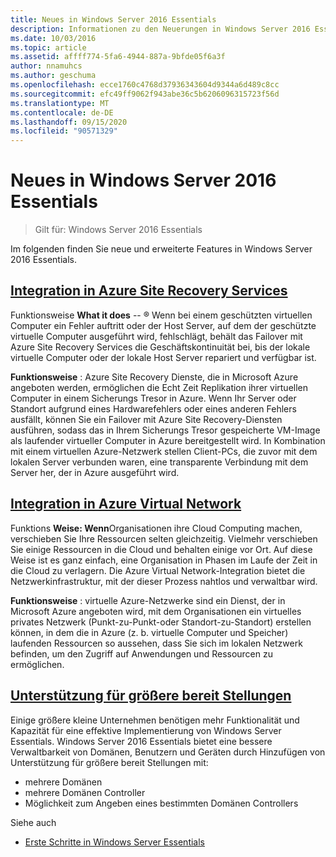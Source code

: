 ```yaml
---
title: Neues in Windows Server 2016 Essentials
description: Informationen zu den Neuerungen in Windows Server 2016 Essentials.
ms.date: 10/03/2016
ms.topic: article
ms.assetid: affff774-5fa6-4944-887a-9bfde05f6a3f
author: nnamuhcs
ms.author: geschuma
ms.openlocfilehash: ecce1760c4768d37936343604d9344a6d489c8cc
ms.sourcegitcommit: efc49ff9062f943abe36c5b6206096315723f56d
ms.translationtype: MT
ms.contentlocale: de-DE
ms.lasthandoff: 09/15/2020
ms.locfileid: "90571329"
---
```

# <a name="whats-new-in-windows-server-2016-essentials"></a>Neues in Windows Server 2016 Essentials

> Gilt für: Windows Server 2016 Essentials

Im folgenden finden Sie neue und erweiterte Features in Windows Server 2016 Essentials.

## <a name="integration-with-azure-site-recovery-services"></a>[Integration in Azure Site Recovery Services](azure-site-recovery-services-integration.md)

Funktionsweise **What it does**  -- &reg; Wenn bei einem geschützten virtuellen Computer ein Fehler auftritt oder der Host Server, auf dem der geschützte virtuelle Computer ausgeführt wird, fehlschlägt, behält das Failover mit Azure Site Recovery Services die Geschäftskontinuität bei, bis der lokale virtuelle Computer oder der lokale Host Server repariert und verfügbar ist.

**Funktionsweise** : Azure Site Recovery Dienste, die in Microsoft Azure angeboten werden, ermöglichen die Echt Zeit Replikation ihrer virtuellen Computer in einem Sicherungs Tresor in Azure. Wenn Ihr Server oder Standort aufgrund eines Hardwarefehlers oder eines anderen Fehlers ausfällt, können Sie ein Failover mit Azure Site Recovery-Diensten ausführen, sodass das in Ihrem Sicherungs Tresor gespeicherte VM-Image als laufender virtueller Computer in Azure bereitgestellt wird. In Kombination mit einem virtuellen Azure-Netzwerk stellen Client-PCs, die zuvor mit dem lokalen Server verbunden waren, eine transparente Verbindung mit dem Server her, der in Azure ausgeführt wird.

## <a name="integration-with-azure-virtual-network"></a>[Integration in Azure Virtual Network](azure-virtual-network-integration.md)

Funktions **Weise: Wenn**Organisationen ihre Cloud Computing machen, verschieben Sie Ihre Ressourcen selten gleichzeitig. Vielmehr verschieben Sie einige Ressourcen in die Cloud und behalten einige vor Ort. Auf diese Weise ist es ganz einfach, eine Organisation in Phasen im Laufe der Zeit in die Cloud zu verlagern. Die Azure Virtual Network-Integration bietet die Netzwerkinfrastruktur, mit der dieser Prozess nahtlos und verwaltbar wird.

**Funktionsweise** : virtuelle Azure-Netzwerke sind ein Dienst, der in Microsoft Azure angeboten wird, mit dem Organisationen ein virtuelles privates Netzwerk (Punkt-zu-Punkt-oder Standort-zu-Standort) erstellen können, in dem die in Azure (z. b. virtuelle Computer und Speicher) laufenden Ressourcen so aussehen, dass Sie sich im lokalen Netzwerk befinden, um den Zugriff auf Anwendungen und Ressourcen zu ermöglichen.

## <a name="support-for-larger-deployments"></a>[Unterstützung für größere bereit Stellungen](support-for-larger-deployments.md)

Einige größere kleine Unternehmen benötigen mehr Funktionalität und Kapazität für eine effektive Implementierung von Windows Server Essentials. Windows Server 2016 Essentials bietet eine bessere Verwaltbarkeit von Domänen, Benutzern und Geräten durch Hinzufügen von Unterstützung für größere bereit Stellungen mit:

- mehrere Domänen
- mehrere Domänen Controller
- Möglichkeit zum Angeben eines bestimmten Domänen Controllers

Siehe auch

- [Erste Schritte in Windows Server Essentials](get-started.md)
